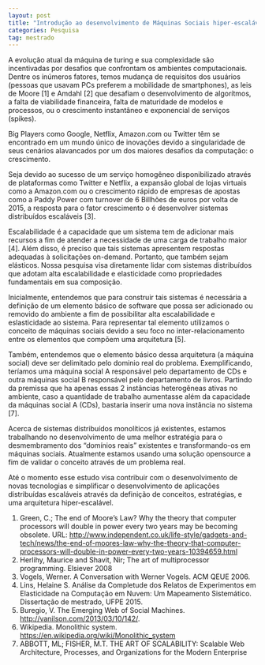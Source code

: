 ```yaml
---
layout: post
title: "Introdução ao desenvolvimento de Máquinas Sociais hiper-escaláveis"
categories: Pesquisa
tag: mestrado
---
```


A evolução atual da máquina de turing e sua complexidade são incentivadas por desafios que confrontam os ambientes computacionais. Dentre os inúmeros fatores, temos mudança de requisitos dos usuários (pessoas que usavam PCs preferem a mobilidade de  smartphones), as leis de Moore [1] e Amdahl [2] que desafiam o desenvolvimento de algorítmos, a falta de viabilidade financeira, falta de maturidade de modelos e processos, ou o crescimento instantâneo e exponencial de serviços (spikes).

Big Players como Google, Netflix, Amazon.com ou Twitter têm se encontrado em um mundo único de inovações devido a singularidade de seus cenários alavancados por um dos maiores desafios da computação: o crescimento.

Seja devido ao sucesso de um serviço homogêneo disponibilizado através de plataformas como Twitter e Netflix, a expansão global de lojas virtuais como a Amazon.com ou o crescimento rápido de empresas de apostas como a Paddy Power com turnover de 6 Billhões de euros por volta de 2015,  a resposta para o fator crescimento o é desenvolver sistemas distribuídos escaláveis [3].

Escalabilidade é a capacidade que um sistema tem de adicionar mais recursos a fim de atender a necessidade de uma carga de trabalho maior [4]. Além disso, é preciso que tais sistemas apresentem respostas adequadas à solicitações on-demand. Portanto, que também sejam elásticos. Nossa pesquisa visa diretamente lidar com sistemas distribuídos que adotam alta escalabilidade e elasticidade como propriedades fundamentais em sua composição.

Inicialmente, entendemos que para construir tais sistemas é necessária a definição de um elemento básico de software que possa ser adicionado ou removido do ambiente a fim de possibilitar alta escalabilidade e eslasticidade ao sistema. Para representar tal elemento utilizamos o conceito de máquinas sociais devido a seu foco no inter-relacionamento entre os elementos que compõem uma arquitetura [5].

Também, entendemos que o elemento básico dessa arquitetura (a máquina social) deve ser delimitado pelo dominio real do problema. Exemplificando, teríamos uma máquina social A responsável pelo departamento de CDs e outra máquinas social B responsável pelo departamento de livros. Partindo da premissa que ha apenas essas 2 instâncias heterogêneas ativas no ambiente, caso a quantidade de trabalho aumentasse além da capacidade da máquinas social A (CDs), bastaria inserir uma nova instância no sistema [7].

Acerca de sistemas distribuídos monolíticos já existentes, estamos trabalhando no desenvolvimento de uma melhor estratégia para o desmembramento dos “domínios reais” existentes e transformando-os em máquinas sociais. Atualmente estamos usando uma solução opensource a fim de validar o conceito através de um problema real.

Até o momento esse estudo visa contribuir com o desenvolvimento de novas tecnologias e simplificar o desenvolvimento de aplicações distribuídas escaláveis através da definição de conceitos, estratégias, e uma arquitetura hiper-escalável.

1. Green, C.; The end of Moore’s Law? Why the theory that computer processors will double in power every two years may be becoming obsolete. URL:  <http://www.independent.co.uk/life-style/gadgets-and-tech/news/the-end-of-moores-law-why-the-theory-that-computer-processors-will-double-in-power-every-two-years-10394659.html>
2. Herlihy, Maurice and Shavit, Nir; The art of multiprocessor programming. Elsiever 2008
3. Vogels, Werner. A Conversation with Werner Vogels. ACM QEUE 2006.
4. Lins, Helaine S. Análise da Completude dos Relatos de Experimentos em Elasticidade na Computação em Nuvem: Um Mapeamento Sistemático. Dissertação de mestrado, UFPE 2015.
5. Buregio, V. The Emerging Web of Social Machines. <http://vanilson.com/2013/03/10/142/>.
6. Wikipedia. Monolithic system. <https://en.wikipedia.org/wiki/Monolithic_system>
7. ABBOTT, ML; FISHER, M.T. THE ART OF SCALABILITY: Scalable Web Architecture, Processes, and Organizations for the Modern Enterprise